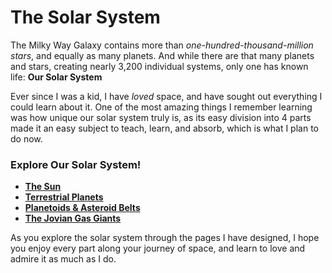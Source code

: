# The Solar System 

The Milky Way Galaxy contains more than *one-hundred-thousand-million stars*, and equally as many planets. And while there are that many planets and stars, creating nearly 3,200 individual systems, only one has known life: **Our Solar System**

Ever since I was a kid, I have *loved* space, and have sought out everything I could learn about it. One of the most amazing things I remember learning was how unique our solar system truly is, as its easy division into 4 parts made it an easy subject to teach, learn, and absorb, which is what I plan to do now.

### Explore Our Solar System!
+ __[The Sun](SUN.md)__
+ __[Terrestrial Planets](TERRESTRIAL.md)__
+ __[Planetoids & Asteroid Belts](ASTEROID.md)__
+ __[The Jovian Gas Giants](GAS.md)__

As you explore the solar system through the pages I have designed, I hope you enjoy every part along your journey of space, and learn to love and admire it as much as I do.